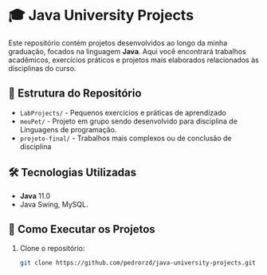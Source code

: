 # 🎓 Java University Projects  

Este repositório contém projetos desenvolvidos ao longo da minha graduação, focados na linguagem **Java**. Aqui você encontrará trabalhos acadêmicos, exercícios práticos e projetos mais elaborados relacionados às disciplinas do curso.  

## 📂 Estrutura do Repositório  

- `LabProjects/` - Pequenos exercícios e práticas de aprendizado  
- `meuPet/` - Projeto em grupo sendo desenvolvido para disciplina de Linguagens de programação.  
- `projeto-final/` - Trabalhos mais complexos ou de conclusão de disciplina  

## 🛠️ Tecnologias Utilizadas  

- **Java** 11.0 
- Java Swing, MySQL.

## 🚀 Como Executar os Projetos  

1. Clone o repositório:  
   ```bash
   git clone https://github.com/pedrorzd/java-university-projects.git
